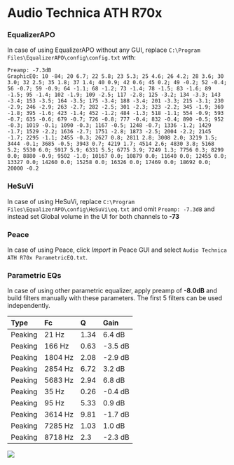 # Audio Technica ATH R70x

### EqualizerAPO
In case of using EqualizerAPO without any GUI, replace `C:\Program Files\EqualizerAPO\config\config.txt`
with:
```
Preamp: -7.3dB
GraphicEQ: 10 -84; 20 6.7; 22 5.8; 23 5.3; 25 4.6; 26 4.2; 28 3.6; 30 3.0; 32 2.5; 35 1.8; 37 1.4; 40 0.9; 42 0.6; 45 0.2; 49 -0.2; 52 -0.4; 56 -0.7; 59 -0.9; 64 -1.1; 68 -1.2; 73 -1.4; 78 -1.5; 83 -1.6; 89 -1.5; 95 -1.4; 102 -1.9; 109 -2.5; 117 -2.8; 125 -3.2; 134 -3.3; 143 -3.4; 153 -3.5; 164 -3.5; 175 -3.4; 188 -3.4; 201 -3.3; 215 -3.1; 230 -2.9; 246 -2.9; 263 -2.7; 282 -2.5; 301 -2.3; 323 -2.2; 345 -1.9; 369 -1.8; 395 -1.6; 423 -1.4; 452 -1.2; 484 -1.3; 518 -1.1; 554 -0.9; 593 -0.7; 635 -0.6; 679 -0.7; 726 -0.8; 777 -0.4; 832 -0.4; 890 -0.5; 952 -0.3; 1019 -0.1; 1090 -0.3; 1167 -0.5; 1248 -0.7; 1336 -1.2; 1429 -1.7; 1529 -2.2; 1636 -2.7; 1751 -2.8; 1873 -2.5; 2004 -2.2; 2145 -1.7; 2295 -1.1; 2455 -0.3; 2627 0.8; 2811 2.8; 3008 2.0; 3219 1.5; 3444 -0.1; 3685 -0.5; 3943 0.7; 4219 1.7; 4514 2.6; 4830 3.8; 5168 5.2; 5530 6.0; 5917 5.9; 6331 5.5; 6775 3.9; 7249 1.3; 7756 0.3; 8299 0.0; 8880 -0.9; 9502 -1.0; 10167 0.0; 10879 0.0; 11640 0.0; 12455 0.0; 13327 0.0; 14260 0.0; 15258 0.0; 16326 0.0; 17469 0.0; 18692 0.0; 20000 -0.2
```

### HeSuVi
In case of using HeSuVi, replace `C:\Program Files\EqualizerAPO\config\HeSuVi\eq.txt` and omit `Preamp:
-7.3dB` and instead set Global volume in the UI for both channels to **-73**

### Peace
In case of using Peace, click *Import* in Peace GUI and select `Audio Technica ATH R70x ParametricEQ.txt`.

### Parametric EQs
In case of using other parametric equalizer, apply preamp of **-8.0dB** and build filters manually with
these parameters. The first 5 filters can be used independently.

| Type    | Fc      |    Q | Gain    |
|:--------|:--------|:-----|:--------|
| Peaking | 21 Hz   | 1.34 | 6.4 dB  |
| Peaking | 166 Hz  | 0.63 | -3.5 dB |
| Peaking | 1804 Hz | 2.08 | -2.9 dB |
| Peaking | 2854 Hz | 6.72 | 3.2 dB  |
| Peaking | 5683 Hz | 2.94 | 6.8 dB  |
| Peaking | 35 Hz   | 0.26 | -0.4 dB |
| Peaking | 95 Hz   | 5.33 | 0.9 dB  |
| Peaking | 3614 Hz | 9.81 | -1.7 dB |
| Peaking | 7285 Hz | 1.03 | 1.0 dB  |
| Peaking | 8718 Hz | 2.3  | -2.3 dB |

![](https://raw.githubusercontent.com/jaakkopasanen/AutoEq/master/results/innerfidelity/sbaf-serious/Audio%20Technica%20ATH%20R70x/Audio%20Technica%20ATH%20R70x.png)